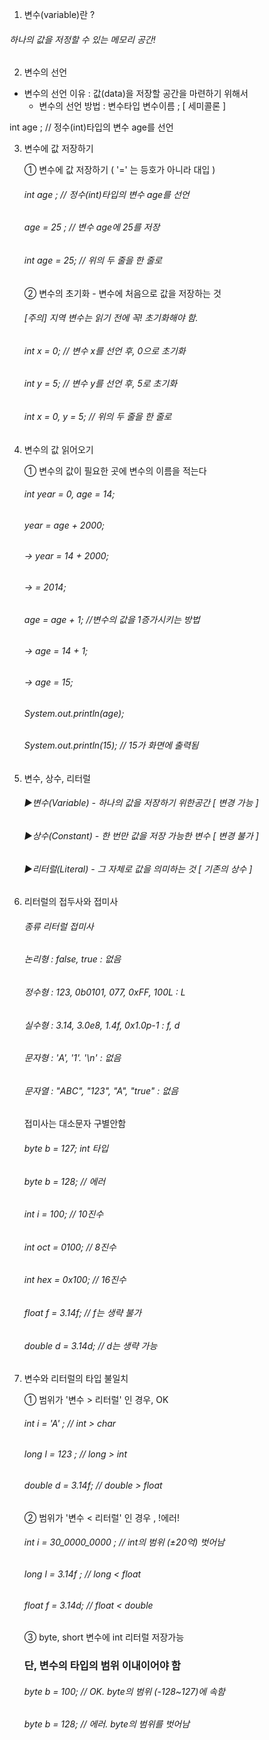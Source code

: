 1. 변수(variable)란 ?

  ###### 하나의 값을 저정할 수 있는 메모리 공간!

2. 변수의 선언

  - 변수의 선언 이유 : 값(data)을 저장할 공간을 마련하기 위해서
    - 변수의 선언 방법 : 변수타입 변수이름 ; [ 세미콜론 ]

int age ; // 정수(int)타입의 변수 age를 선언


3. 변수에 값 저장하기

    ① 변수에 값 저장하기 ( '=' 는 등호가 아니라 대입 )
      ###### int age ; // 정수(int)타입의 변수 age를 선언
      ###### age = 25 ; // 변수 age에 25를 저장
      ###### int age = 25; // 위의 두 줄을 한 줄로

    ② 변수의 초기화 - 변수에 처음으로 값을 저장하는 것
      ###### [주의] 지역 변수는 읽기 전에 꼭! 초기화해야 함.
      ###### int x = 0; // 변수 x를 선언 후, 0으로 초기화
      ###### int y = 5; // 변수 y를 선언 후, 5로 초기화
      ###### int x = 0, y = 5; // 위의 두 줄을 한 줄로
     
4. 변수의 값 읽어오기
  
    ① 변수의 값이 필요한 곳에 변수의 이름을 적는다
      ###### int year = 0, age = 14;
      ###### year = age + 2000;
      ###### → year = 14 + 2000;
      ###### → = 2014;
      ###### age = age + 1; //변수의 값을 1증가시키는 방법
      ###### → age = 14 + 1;
      ###### → age = 15;
      
      ###### System.out.println(age);
      ###### System.out.println(15); // 15가 화면에 출력됨
    
5. 변수, 상수, 리터럴

      ###### ▶변수(Variable) - 하나의 값을 저장하기 위한공간 [ 변경 가능 ]
      ###### ▶상수(Constant) - 한 번만 값을 저장 가능한 변수 [ 변경 불가 ]
      ###### ▶리터럴(Literal) - 그 자체로 값을 의미하는 것 [ 기존의 상수 ]
      
6. 리터럴의 접두사와 접미사

      ######  종류                 리터럴                     접미사
      ###### 논리형   :          false, true             :       없음
      ###### 정수형   :   123, 0b0101, 077, 0xFF, 100L   :       L
      ###### 실수형   :   3.14, 3.0e8, 1.4f, 0x1.0p-1    :       f, d
      ###### 문자형   :   'A', '1'. '\n'                 :       없음
      ###### 문자열   :   "ABC", "123", "A", "true"      :       없음
      
      접미사는 대소문자 구별안함
      
      ###### byte b = 127; int 타입
      ###### byte b = 128; // 에러
      ###### int i = 100; // 10진수
      ###### int oct = 0100; // 8진수
      ###### int hex = 0x100; // 16진수
      
      ###### float f = 3.14f; // f는 생략 불가 
      ###### double d = 3.14d; // d는 생략 가능
      
7. 변수와 리터럴의 타입 불일치

    ① 범위가 '변수 > 리터럴' 인 경우, OK
      ###### int i = 'A' ;  // int > char
      ###### long l = 123 ; // long > int
      ###### double d = 3.14f; // double > float
    ② 범위가 '변수 < 리터럴' 인 경우 , !에러!
      ###### int i = 30_0000_0000 ; // int의 범위 (±20억) 벗어남
      ###### long l = 3.14f ; // long < float
      ###### float f = 3.14d; // float < double
    ③ byte, short 변수에 int 리터럴 저장가능
      ### 단, 변수의 타입의 범위 이내이어야 함
      ###### byte b = 100; // OK. byte의 범위 (-128~127)에 속함
      ###### byte b = 128; // 에러. byte의 범위를 벗어남
